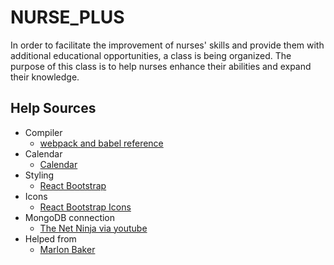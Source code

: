 # NURSE_PLUS

In order to facilitate the improvement of nurses' skills and provide them with additional educational opportunities, a class is being organized. The purpose of this class is to help nurses enhance their abilities and expand their knowledge.

## Help Sources

- Compiler
  - [webpack and babel reference](https://medium.com/age-of-awareness/setup-react-with-webpack-and-babel-5114a14a47e9#8b7c)
- Calendar
  - [Calendar](https://blog.logrocket.com/react-calendar-tutorial-build-customize-calendar/)
- Styling
  - [React Bootstrap](https://react-bootstrap.netlify.app/)
- Icons
  - [React Bootstrap Icons](https://www.npmjs.com/package/react-bootstrap-icons)
- MongoDB connection
  - [The Net Ninja via youtube](https://www.youtube.com/@NetNinja)
- Helped from
  - [Marlon Baker](https://github.com/MarBakerswe)
